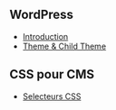 ## WordPress

- [Introduction](./wp/introduction)
- [Theme & Child Theme](./wp/theme)

## CSS pour CMS

- [Selecteurs CSS](./css/css-selecteurs)
<!---

## WooCommerce

- [CSS - Introduction](./css/premiers-pas)
- [Box Model](./css/box-model)
- [Couleurs](./css/couleurs)
- [Typographie](./css/typographie)

- [RWD](./css/rwd)

- [Flexbox](./css/flexbox)
- [Grid](./css/grid)
- [Position & z-index](./css/position-z-index)
  -->
